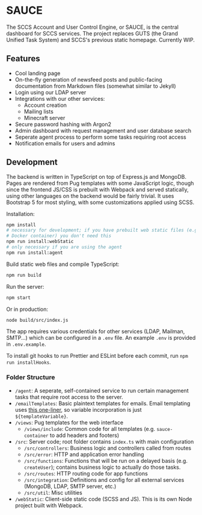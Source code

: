 # SAUCE

The SCCS Account and User Control Engine, or SAUCE, is the central dashboard for SCCS services. The
project replaces GUTS (the Grand Unified Task System) and SCCS's previous static homepage. Currently
WIP.

## Features

- Cool landing page
- On-the-fly generation of newsfeed posts and public-facing documentation from Markdown files
  (somewhat similar to Jekyll)
- Login using our LDAP server
- Integrations with our other services:
  - Account creation
  - Mailing lists
  - Minecraft server
- Secure password hashing with Argon2
- Admin dashboard with request management and user database search
- Seperate agent process to perform some tasks requiring root access
- Notification emails for users and admins

## Development

The backend is written in TypeScript on top of Express.js and MongoDB. Pages are rendered from Pug
templates with some JavaScript logic, though since the frontend JS/CSS is prebuilt with Webpack and
served statically, using other languages on the backend would be fairly trivial. It uses Bootstrap 5
for most styling, with some customizations applied using SCSS.

Installation:

```bash
npm install
# necessary for development; if you have prebuilt web static files (e.g. you are installing inside a
# Docker container) you don't need this
npm run install:webStatic
# only necessary if you are using the agent
npm run install:agent
```

Build static web files and compile TypeScript:

```bash
npm run build
```

Run the server:

```bash
npm start
```

Or in production:

```
node build/src/index.js
```

The app requires various credentials for other services (LDAP, Mailman, SMTP...) which can be
configured in a `.env` file. An example `.env` is provided in `.env.example`.

To install git hooks to run Prettier and ESLint before each commit, run `npm run installHooks`.

### Folder Structure

- `/agent`: A seperate, self-contained service to run certain management tasks that require root
  access to the server.
- `/emailTemplates`: Basic plaintext templates for emails. Email templating uses
  [this one-liner](https://stackoverflow.com/a/41077811), so variable incorporation is just
  `${templateVariable}`.
- `/views`: Pug templates for the web interface
  - `/views/include`: Common code for all templates (e.g. `sauce-container` to add headers and
    footers)
- `/src`: Server code; root folder contains `index.ts` with main configuration
  - `/src/controllers`: Business logic and controllers called from routes
  - `/src/error`: HTTP and application error handling
  - `/src/functions`: Functions that will be run on a delayed basis (e.g. `createUser`); contains
    business logic to actually do those tasks.
  - `/src/routes`: HTTP routing code for app functions
  - `/src/integration`: Definitions and config for all external services (MongoDB, LDAP, SMTP
    server, etc.)
  - `/src/util`: Misc utilities
- `/webStatic`: Client-side static code (SCSS and JS). This is its own Node project built with
  Webpack.
